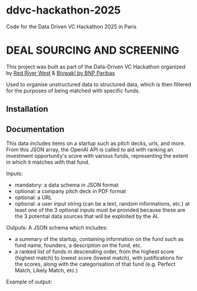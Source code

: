 # ddvc-hackathon-2025
Code for the Data Driven VC Hackathon 2025 in Paris

# DEAL SOURCING AND SCREENING

This project was built as part of the Data-Driven VC Hackathon organized by [Red River West](https://redriverwest.com) & [Bivwak! by BNP Paribas](https://bivwak.bnpparibas/)

Used to organise unstructured data to structured data, which is then filtered for the purposes of being matched with specific funds. 

## Installation

## Documentation
This data includes items on a startup such as pitch decks, urls, and more. From this JSON array, the OpenAI API is called to aid with ranking an investment opportunity's score with various funds, representing the extent in which it matches with that fund.

Inputs:
- mandatory: a data schema in JSON format
- optional: a company pitch deck in PDF format
- optional: a URL
- optional: a user input string (can be a text, random informations, etc.) at least one of the 3 optional inputs must be provided because these are the 3 potential data sources that will be exploited by the AI.

Outputs: 
A JSON schema which includes:
- a summary of the startup, containing information on the fund such as fund name, founders, a description on the fund, etc.
- a ranked list of funds in descending order, from the highest score (highest match) to lowest score (lowest match), with justifications for the scores, along with the categorisation of that fund (e.g. Perfect Match, Likely Match, etc.)

Example of output:
```json


```